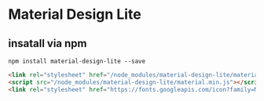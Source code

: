 # Material Design Lite

## insatall via npm

```
npm install material-design-lite --save
```

```html
<link rel="stylesheet" href="/node_modules/material-design-lite/material.min.css">
<script src="/node_modules/material-design-lite/material.min.js"></script>
<link rel="stylesheet" href="https://fonts.googleapis.com/icon?family=Material+Icons">
```
